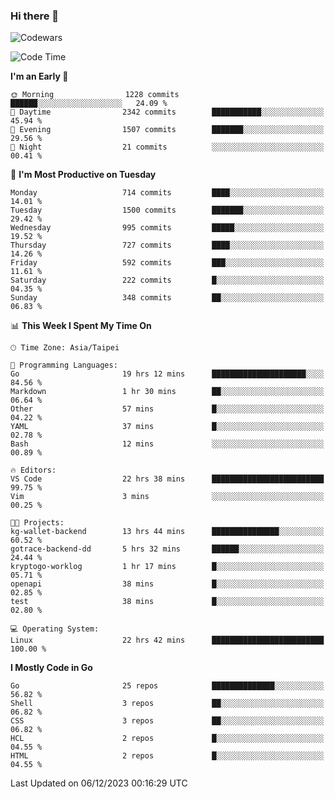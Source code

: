 ### Hi there 👋

![Codewars](https://www.codewars.com/users/omegaatt36/badges/small)

<!--START_SECTION:waka-->
![Code Time](http://img.shields.io/badge/Code%20Time-2%2C015%20hrs%208%20mins-blue)

**I'm an Early 🐤** 

```text
🌞 Morning                1228 commits        ██████░░░░░░░░░░░░░░░░░░░   24.09 % 
🌆 Daytime                2342 commits        ███████████░░░░░░░░░░░░░░   45.94 % 
🌃 Evening                1507 commits        ███████░░░░░░░░░░░░░░░░░░   29.56 % 
🌙 Night                  21 commits          ░░░░░░░░░░░░░░░░░░░░░░░░░   00.41 % 
```
📅 **I'm Most Productive on Tuesday** 

```text
Monday                   714 commits         ████░░░░░░░░░░░░░░░░░░░░░   14.01 % 
Tuesday                  1500 commits        ███████░░░░░░░░░░░░░░░░░░   29.42 % 
Wednesday                995 commits         █████░░░░░░░░░░░░░░░░░░░░   19.52 % 
Thursday                 727 commits         ████░░░░░░░░░░░░░░░░░░░░░   14.26 % 
Friday                   592 commits         ███░░░░░░░░░░░░░░░░░░░░░░   11.61 % 
Saturday                 222 commits         █░░░░░░░░░░░░░░░░░░░░░░░░   04.35 % 
Sunday                   348 commits         ██░░░░░░░░░░░░░░░░░░░░░░░   06.83 % 
```


📊 **This Week I Spent My Time On** 

```text
🕑︎ Time Zone: Asia/Taipei

💬 Programming Languages: 
Go                       19 hrs 12 mins      █████████████████████░░░░   84.56 % 
Markdown                 1 hr 30 mins        ██░░░░░░░░░░░░░░░░░░░░░░░   06.64 % 
Other                    57 mins             █░░░░░░░░░░░░░░░░░░░░░░░░   04.22 % 
YAML                     37 mins             █░░░░░░░░░░░░░░░░░░░░░░░░   02.78 % 
Bash                     12 mins             ░░░░░░░░░░░░░░░░░░░░░░░░░   00.89 % 

🔥 Editors: 
VS Code                  22 hrs 38 mins      █████████████████████████   99.75 % 
Vim                      3 mins              ░░░░░░░░░░░░░░░░░░░░░░░░░   00.25 % 

🐱‍💻 Projects: 
kg-wallet-backend        13 hrs 44 mins      ███████████████░░░░░░░░░░   60.52 % 
gotrace-backend-dd       5 hrs 32 mins       ██████░░░░░░░░░░░░░░░░░░░   24.44 % 
kryptogo-worklog         1 hr 17 mins        █░░░░░░░░░░░░░░░░░░░░░░░░   05.71 % 
openapi                  38 mins             █░░░░░░░░░░░░░░░░░░░░░░░░   02.85 % 
test                     38 mins             █░░░░░░░░░░░░░░░░░░░░░░░░   02.80 % 

💻 Operating System: 
Linux                    22 hrs 42 mins      █████████████████████████   100.00 % 
```

**I Mostly Code in Go** 

```text
Go                       25 repos            ██████████████░░░░░░░░░░░   56.82 % 
Shell                    3 repos             ██░░░░░░░░░░░░░░░░░░░░░░░   06.82 % 
CSS                      3 repos             ██░░░░░░░░░░░░░░░░░░░░░░░   06.82 % 
HCL                      2 repos             █░░░░░░░░░░░░░░░░░░░░░░░░   04.55 % 
HTML                     2 repos             █░░░░░░░░░░░░░░░░░░░░░░░░   04.55 % 
```




 Last Updated on 06/12/2023 00:16:29 UTC
<!--END_SECTION:waka-->

<!--
**omegaatt36/omegaatt36** is a ✨ _special_ ✨ repository because its `README.md` (this file) appears on your GitHub profile.

Here are some ideas to get you started:

- 🔭 I’m currently working on ...
- 🌱 I’m currently learning ...
- 👯 I’m looking to collaborate on ...
- 🤔 I’m looking for help with ...
- 💬 Ask me about ...
- 📫 How to reach me: ...
- 😄 Pronouns: ...
- ⚡ Fun fact: ...
-->
